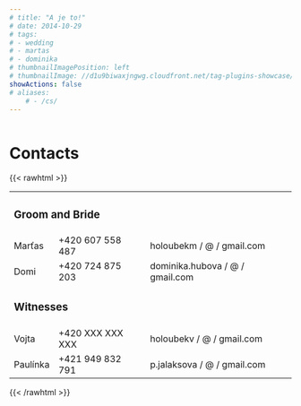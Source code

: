 ```yaml
---
# title: "A je to!"
# date: 2014-10-29
# tags:
# - wedding
# - martas
# - dominika
# thumbnailImagePosition: left
# thumbnailImage: //d1u9biwaxjngwg.cloudfront.net/tag-plugins-showcase/car-6-140.jpg
showActions: false
# aliases:
    # - /cs/
---
```


<!-- {{< toc >}} -->

<!-- <br/> -->
<p style="margin: 0px; line-height: 0px"> &nbsp; </p>

# Contacts

{{< rawhtml >}}
<table>
    <tbody>
        <tr>
            <td colspan="3">
                <h3>Groom and Bride</h3>
            </td>
        </tr>
        <tr>
            <td>Marťas</td>
            <td>+420 607 558 487</td>
            <td>holoubekm / @ / gmail.com</td>
        </tr>
        <tr></tr>
        <tr>
            <td>Domi</td>
            <td>+420 724 875 203</td>
            <td>dominika.hubova / @ / gmail.com</td>
        </tr>
        <tr>
            <td colspan="3">
                <h3>Witnesses</h3>
            </td>
        </tr>
        <tr>
            <td>Vojta</td>
            <td>+420 XXX XXX XXX</td>
            <td>holoubekv / @ / gmail.com</td>
        </tr>
        <tr></tr>
        <tr>
            <td>Paulínka</td>
            <td>+421 949 832 791</td>
            <td>p.jalaksova / @ / gmail.com</td>
        </tr>
    </tbody>
</table>
{{< /rawhtml >}}

<p style="margin: 0px; "> &nbsp; </p>
